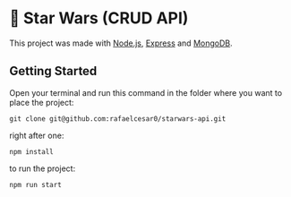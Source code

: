 
# 🚀 Star Wars (CRUD API)

This project was made with [Node.js](https://nodejs.org/), [Express](https://expressjs.com/) and [MongoDB](https://www.mongodb.com/).

## Getting Started

Open your terminal and run this command in the folder where you want to place the project:

```git clone git@github.com:rafaelcesar0/starwars-api.git```

right after one:

`npm install`

to run the project:

`npm run start`

